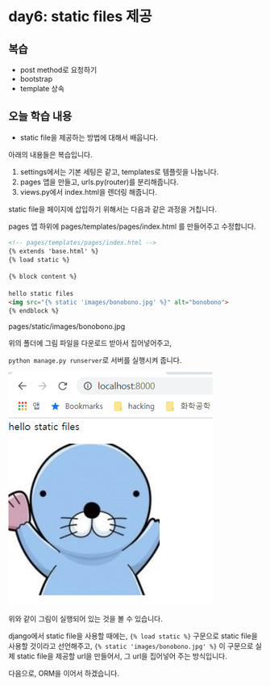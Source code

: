 # day6: static files 제공



## 복습

- post method로 요청하기
- bootstrap
- template 상속



## 오늘 학습 내용

- static file을 제공하는 방법에 대해서 배웁니다.



아래의 내용들은 복습입니다.

1. settings에서는 기본 세팅은 같고, templates로 템플릿을 나눕니다.
2. pages 앱을 만들고, urls.py(router)를 분리해줍니다.
3. views.py에서 index.html을 렌더링 해줍니다.



static file을 페이지에 삽입하기 위해서는 다음과 같은 과정을 거칩니다.

pages 앱 하위에 pages/templates/pages/index.html 를 만들어주고 수정합니다.

```html
<!-- pages/templates/pages/index.html -->
{% extends 'base.html' %}
{% load static %}

{% block content %}

hello static files
<img src="{% static 'images/bonobono.jpg' %}" alt="bonobono">
{% endblock %}
```



pages/static/images/bonobono.jpg

위의 폴더에 그림 파일을 다운로드 받아서 집어넣어주고,

`python manage.py runserver`로 서버를 실행시켜 줍니다.

![image-20210528100611611](img/README/image-20210528100611611.png)

위와 같이 그림이 실행되어 있는 것을 볼 수 있습니다.

django에서 static file을 사용할 때에는, `{% load static %}` 구문으로 static file을 사용할 것이라고 선언해주고, `{% static 'images/bonobono.jpg' %}` 이 구문으로 실제 static file을 제공할 url을 만들어서, 그 url을 집어넣어 주는 방식입니다.



다음으로, ORM을 이어서 하겠습니다.